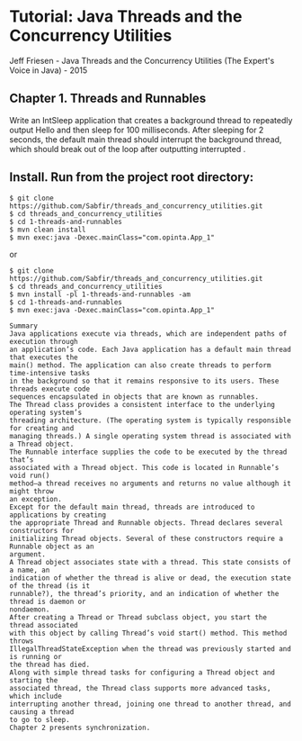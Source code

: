 # Tutorial: Java Threads and the Concurrency Utilities
Jeff Friesen - Java Threads and the Concurrency Utilities (The Expert's Voice in Java) - 2015

## Chapter 1. Threads and Runnables
Write an IntSleep application that creates a background thread
to repeatedly output Hello and then sleep for 100 milliseconds.
After sleeping for 2 seconds, the default main thread should
interrupt the background thread, which should break out of the
loop after outputting interrupted .

## Install. Run from the project root directory:
```shell
$ git clone https://github.com/Sabfir/threads_and_concurrency_utilities.git
$ cd threads_and_concurrency_utilities
$ cd 1-threads-and-runnables
$ mvn clean install
$ mvn exec:java -Dexec.mainClass="com.opinta.App_1"
```
or
```shell
$ git clone https://github.com/Sabfir/threads_and_concurrency_utilities.git
$ cd threads_and_concurrency_utilities
$ mvn install -pl 1-threads-and-runnables -am
$ cd 1-threads-and-runnables
$ mvn exec:java -Dexec.mainClass="com.opinta.App_1"
```

```shell
Summary
Java applications execute via threads, which are independent paths of execution through
an application’s code. Each Java application has a default main thread that executes the
main() method. The application can also create threads to perform time-intensive tasks
in the background so that it remains responsive to its users. These threads execute code
sequences encapsulated in objects that are known as runnables.
The Thread class provides a consistent interface to the underlying operating system’s
threading architecture. (The operating system is typically responsible for creating and
managing threads.) A single operating system thread is associated with a Thread object.
The Runnable interface supplies the code to be executed by the thread that’s
associated with a Thread object. This code is located in Runnable’s void run()
method—a thread receives no arguments and returns no value although it might throw
an exception.
Except for the default main thread, threads are introduced to applications by creating
the appropriate Thread and Runnable objects. Thread declares several constructors for
initializing Thread objects. Several of these constructors require a Runnable object as an
argument.
A Thread object associates state with a thread. This state consists of a name, an
indication of whether the thread is alive or dead, the execution state of the thread (is it
runnable?), the thread’s priority, and an indication of whether the thread is daemon or
nondaemon.
After creating a Thread or Thread subclass object, you start the thread associated
with this object by calling Thread’s void start() method. This method throws
IllegalThreadStateException when the thread was previously started and is running or
the thread has died.
Along with simple thread tasks for configuring a Thread object and starting the
associated thread, the Thread class supports more advanced tasks, which include
interrupting another thread, joining one thread to another thread, and causing a thread
to go to sleep.
Chapter 2 presents synchronization.
```
